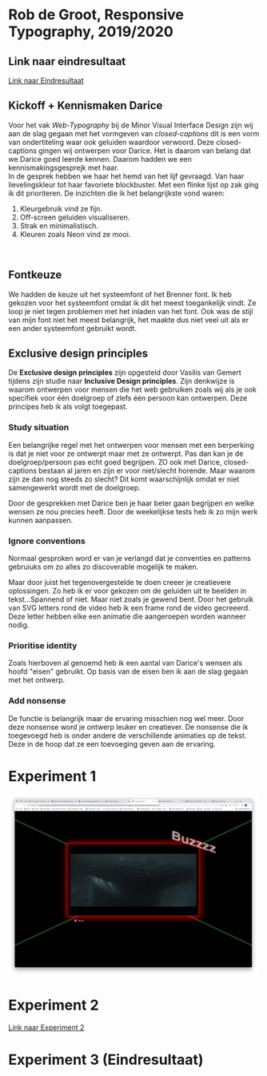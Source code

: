 # Rob de Groot, Responsive Typography, 2019/2020

## Link naar eindresultaat
<a href="https://grootrob.github.io/web-typography-19-20/closed-captions/index.html">Link naar Eindresultaat</a>
<br>
## Kickoff + Kennismaken Darice
Voor het vak *Web-Typography* bij de Minor Visual Interface Design zijn wij aan de slag gegaan met het vormgeven van *closed-captions* dit is een vorm van ondertiteling waar ook geluiden waardoor verwoord. Deze closed-captions gingen wij ontwerpen voor Darice. Het is daarom van belang dat we Darice goed leerde kennen. Daarom hadden we een kennismakingsgesprejk met haar.
<br>
In de gesprek hebben we haar het hemd van het lijf gevraagd. Van haar lievelingskleur tot haar favoriete blockbuster. Met een flinke lijst op zak ging ik dit prioriteren. De inzichten die ik het belangrijkste vond waren:

1. Kleurgebruik vind ze fijn.
2. Off-screen geluiden visualiseren.
3. Strak en minimalistisch.
4. Kleuren zoals Neon vind ze mooi.
<br>

## Fontkeuze
We hadden de keuze uit het systeemfont of het Brenner font. Ik heb gekozen voor het systeemfont omdat ik dit het meest toegankelijk vindt. Ze loop je niet tegen problemen met het inladen van het font. Ook was de stijl van mijn font niet het meest belangrijk, het maakte dus niet veel uit als er een ander systeemfont gebruikt wordt.

## Exclusive design principles
De **Exclusive design principles** zijn opgesteld door Vasilis van Gemert tijdens zijn studie naar **Inclusive Design principles**. Zijn denkwijze is waarom ontwerpen voor mensen die het web gebruiken zoals wij als je ook specifiek voor één doelgroep of zlefs één persoon kan ontwerpen. Deze principes heb ik als volgt toegepast.

### Study situation
Een belangrijke regel met het ontwerpen voor mensen met een berperking is dat je niet voor ze ontwerpt maar met ze ontwerpt. Pas dan kan je de doelgroep/persoon pas echt goed begrijpen. ZO ook met Darice, closed-captions bestaan al jaren en zijn er voor niet/slecht horende. Maar waarom zijn ze dan nog steeds zo slecht? Dit komt waarschijnlijk omdat er niet samengewerkt wordt met de doelgroep.

Door de gesprekken met Darice ben je haar beter gaan begrijpen en welke wensen ze nou precies heeft. Door de weekelijkse tests heb ik zo mijn werk kunnen aanpassen.

### Ignore conventions
Normaal gesproken word er van je verlangd dat je conventies en patterns gebruiuks om zo alles zo discoverable mogelijk te maken.

Maar door juist het tegenovergestelde te doen creeer je creatievere oplossingen. Zo heb ik er voor gekozen om de geluiden uit te beelden in tekst...Spannend of niet. Maar niet zoals je gewend bent. Door het gebruik van SVG letters rond de video heb ik een frame rond de video gecreeerd. Deze letter hebben elke een animatie die aangeroepen worden wanneer nodig.

### Prioritise identity
Zoals hierboven al genoemd heb ik een aantal van Darice's wensen als hoofd "eisen" gebruikt. Op basis van de eisen ben ik aan de slag gegaan met het ontwerp.

### Add nonsense
De functie is belangrijk maar de ervaring misschien nog wel meer. Door deze nonsense word je ontwerp leuker en creatiever. De nonsense die ik toegevoegd heb is onder andere de verschillende animaties op de tekst. Deze in de hoop dat ze een toevoeging geven aan de ervaring.

# Experiment 1
<img src="/screenshots/Experiment1.png"  style="width:500px">

# Experiment 2
<a href="https://grootrob.github.io/web-typography-19-20/closed-captions/index.html">Link naar Experiment 2</a>

# Experiment 3 (Eindresultaat)

